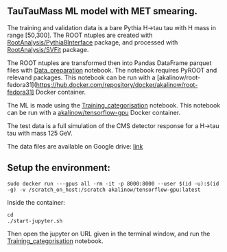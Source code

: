 ## TauTauMass ML model with MET smearing.

The training and validation data is a bare Pythia H->tau tau with H mass in range [50,300].
The ROOT ntuples are created with [RootAnalysis/Pythia8Interface](https://github.com/akalinow/RootAnalysis/tree/devel_AK/HTauTau/Pythia8Interface)
package, and processed with [RootAnalysis/SVFit](https://github.com/akalinow/RootAnalysis/tree/devel_AK/HTauTau/SVfit) package.

The ROOT ntuples are transformed then into Pandas DataFrame parquet files with
[Data_preparation](Data_preparation.ipynb) notebook. The notebook requires PyROOT and relevand packages.
This notebook can be run with a [akalinow/root-fedora31](https://hub.docker.com/repository/docker/akalinow/root-fedora31] Docker container.

The ML is made using the [Training_categorisation](Training_categorisation.ipynb) notebook. This notebook can be run with
a [akalinow/tensorflow-gpu](https://hub.docker.com/repository/docker/akalinow/tensorflow-gpu) Docker container.

The test data is a full simulation of the CMS detector response for a H->tau tau with mass 125 GeV. 

The data files are available on Google drive: [link](https://drive.google.com/drive/u/1/folders/1c8CLaBtkunZwFS_2qEUzvQfKOg1rj9ZK)

## Setup the environment:
```
sudo docker run ---gpus all -rm -it -p 8000:8000 --user $(id -u):$(id -g) -v /scratch_on_host:/scratch akalinow/tensorflow-gpu:latest
```

Inside the container:

```
cd
./start-jupyter.sh
```

Then open the jupyter on URL given in the terminal window, and run the [Training_categorisation](Training_categorisation.ipynb) notebook.



